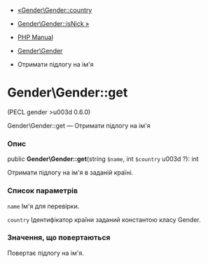 - [«Gender\Gender::country](gender-gender.country.md)
- [Gender\Gender::isNick »](gender-gender.isnick.md)

- [PHP Manual](index.md)
- [Gender\Gender](class.gender.md)
- Отримати підлогу на ім'я

# Gender\Gender::get

(PECL gender \>u003d 0.6.0)

Gender\Gender::get — Отримати підлогу на ім'я

### Опис

public **Gender\Gender::get**(string `$name`, int `$country` u003d ?): int

Отримати підлогу на ім'я в заданій країні.

### Список параметрів

`name`
Ім'я для перевірки.

`country`
Ідентифікатор країни заданий константою класу Gender.

### Значення, що повертаються

Повертає підлогу на ім'я.
